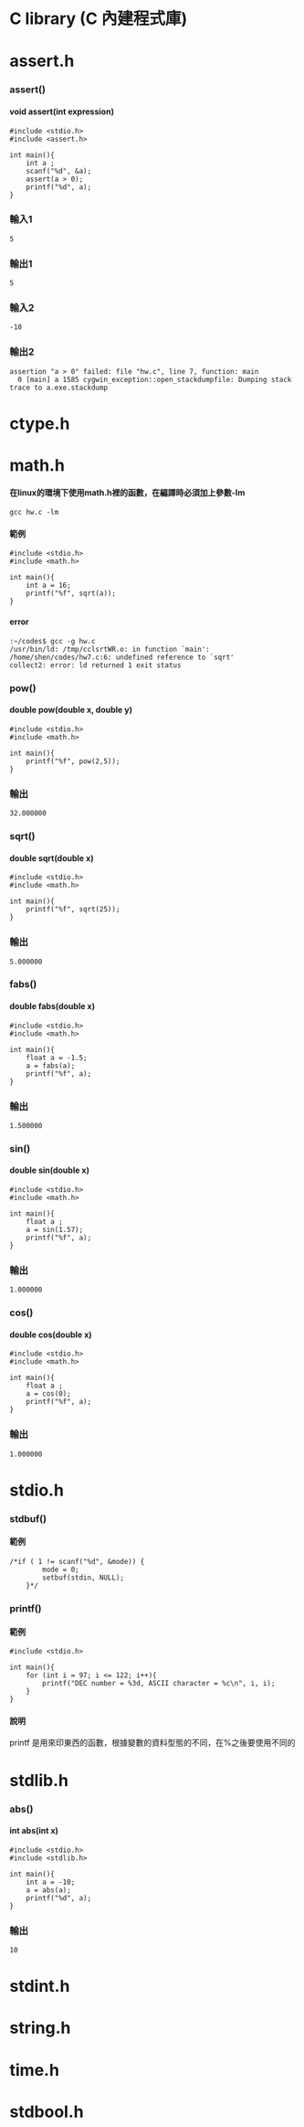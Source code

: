 # C library (C 內建程式庫)


# assert.h
### assert()
#### void assert(int expression)
    #include <stdio.h>
    #include <assert.h>
 
    int main(){
        int a ;
        scanf("%d", &a);
        assert(a > 0);
        printf("%d", a);
    }
### 輸入1
    5
### 輸出1
    5
### 輸入2
    -10
### 輸出2
    assertion "a > 0" failed: file "hw.c", line 7, function: main
      0 [main] a 1585 cygwin_exception::open_stackdumpfile: Dumping stack trace to a.exe.stackdump

# ctype.h

# math.h
#### 在linux的環境下使用math.h裡的函數，在編譯時必須加上參數-lm
    gcc hw.c -lm
#### 範例
    #include <stdio.h>
    #include <math.h>
 
    int main(){
        int a = 16;
        printf("%f", sqrt(a));
    }
#### error
    :~/codes$ gcc -g hw.c
    /usr/bin/ld: /tmp/cclsrtWR.o: in function `main':
    /home/shen/codes/hw7.c:6: undefined reference to `sqrt'
    collect2: error: ld returned 1 exit status
### pow()
#### double pow(double x, double y)
    #include <stdio.h>
    #include <math.h>
 
    int main(){
        printf("%f", pow(2,5));
    }
### 輸出
    32.000000

### sqrt()
#### double sqrt(double x)
    #include <stdio.h>
    #include <math.h>
 
    int main(){
        printf("%f", sqrt(25));
    }
### 輸出
    5.000000

### fabs()
#### double fabs(double x)
    #include <stdio.h>
    #include <math.h>
 
    int main(){
        float a = -1.5;
        a = fabs(a);
        printf("%f", a);
    }
### 輸出
    1.500000

### sin()
#### double sin(double x)
    #include <stdio.h>
    #include <math.h>
 
    int main(){
        float a ;
        a = sin(1.57);
        printf("%f", a);
    }
### 輸出
    1.000000

### cos()
#### double cos(double x)
    #include <stdio.h>
    #include <math.h>
 
    int main(){
        float a ;
        a = cos(0);
        printf("%f", a);
    }
### 輸出
    1.000000

# stdio.h

### stdbuf()
#### 範例
    /*if ( 1 != scanf("%d", &mode)) {
            mode = 0;    
            setbuf(stdin, NULL);
        }*/

### printf()

#### 範例

    #include <stdio.h>

    int main(){
        for (int i = 97; i <= 122; i++){
            printf("DEC number = %3d, ASCII character = %c\n", i, i);
        } 
    }
#### 說明
printf 是用來印東西的函數，根據變數的資料型態的不同，在%之後要使用不同的

# stdlib.h

### abs()
#### int abs(int x)
    #include <stdio.h>
    #include <stdlib.h>
 
    int main(){
        int a = -10;
        a = abs(a);
        printf("%d", a);
    }
### 輸出
    10

# stdint.h

# string.h

# time.h 

# stdbool.h

